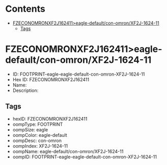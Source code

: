 



Contents
========

* [FZECONOMRONXF2J162411>eagle-default/con-omron/XF2J-1624-11](#fzeconomronxf2j162411eagle-defaultcon-omronxf2j-1624-11)
	* [Tags](#tags)

# FZECONOMRONXF2J162411>eagle-default/con-omron/XF2J-1624-11

- ID: FOOTPRINT-eagle-eagle-default-con-omron-XF2J-1624-11
- Hex ID: FZECONOMRONXF2J162411
- Name: 
- Description: 

## Tags

- hexID: FZECONOMRONXF2J162411
- oompType: FOOTPRINT
- oompSize: eagle
- oompColor: eagle-default
- oompDesc: con-omron
- oompIndex: XF2J-1624-11
- oompName: eagle-default/con-omron/XF2J-1624-11
- oompID: FOOTPRINT-eagle-eagle-default-con-omron-XF2J-1624-11
